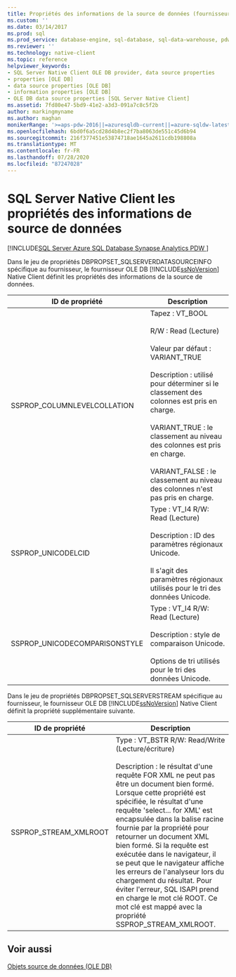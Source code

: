 ```yaml
---
title: Propriétés des informations de la source de données (fournisseur OLE DB Native Client) | Microsoft Docs
ms.custom: ''
ms.date: 03/14/2017
ms.prod: sql
ms.prod_service: database-engine, sql-database, sql-data-warehouse, pdw
ms.reviewer: ''
ms.technology: native-client
ms.topic: reference
helpviewer_keywords:
- SQL Server Native Client OLE DB provider, data source properties
- properties [OLE DB]
- data source properties [OLE DB]
- information properties [OLE DB]
- OLE DB data source properties [SQL Server Native Client]
ms.assetid: 7fd80e47-5bd9-41e2-a3d3-091a7c8c5f2b
author: markingmyname
ms.author: maghan
monikerRange: '>=aps-pdw-2016||=azuresqldb-current||=azure-sqldw-latest||>=sql-server-2016||=sqlallproducts-allversions||>=sql-server-linux-2017||=azuresqldb-mi-current'
ms.openlocfilehash: 6bd0f6a5cd28d4b8ec2f7ba8063de551c45d6b94
ms.sourcegitcommit: 216f377451e53874718ae1645a2611cdb198808a
ms.translationtype: MT
ms.contentlocale: fr-FR
ms.lasthandoff: 07/28/2020
ms.locfileid: "87247028"
---
```

#  <a name="sql-server-native-client-data-source-information-properties"></a>SQL Server Native Client les propriétés des informations de source de données
[!INCLUDE[SQL Server Azure SQL Database Synapse Analytics PDW ](../../includes/applies-to-version/sql-asdb-asdbmi-asa-pdw.md)]

  Dans le jeu de propriétés DBPROPSET_SQLSERVERDATASOURCEINFO spécifique au fournisseur, le fournisseur OLE DB [!INCLUDE[ssNoVersion](../../includes/ssnoversion-md.md)] Native Client définit les propriétés des informations de la source de données.  
  
|ID de propriété|Description|  
|-----------------|-----------------|  
|SSPROP_COLUMNLEVELCOLLATION|Tapez : VT_BOOL<br /><br /> R/W : Read (Lecture)<br /><br /> Valeur par défaut : VARIANT_TRUE<br /><br /> Description : utilisé pour déterminer si le classement des colonnes est pris en charge.<br /><br /> VARIANT_TRUE : le classement au niveau des colonnes est pris en charge.<br /><br /> VARIANT_FALSE : le classement au niveau des colonnes n'est pas pris en charge.|  
|SSPROP_UNICODELCID|Type : VT_I4 R/W: Read (Lecture)<br /><br /> Description : ID des paramètres régionaux Unicode.<br /><br /> Il s'agit des paramètres régionaux utilisés pour le tri des données Unicode.|  
|SSPROP_UNICODECOMPARISONSTYLE|Type : VT_I4 R/W: Read (Lecture)<br /><br /> Description : style de comparaison Unicode.<br /><br /> Options de tri utilisés pour le tri des données Unicode.|  
  
 Dans le jeu de propriétés DBPROPSET_SQLSERVERSTREAM spécifique au fournisseur, le fournisseur OLE DB [!INCLUDE[ssNoVersion](../../includes/ssnoversion-md.md)] Native Client définit la propriété supplémentaire suivante.  
  
|ID de propriété|Description|  
|-----------------|-----------------|  
|SSPROP_STREAM_XMLROOT|Type : VT_BSTR R/W: Read/Write (Lecture/écriture)<br /><br /> Description : le résultat d'une requête FOR XML ne peut pas être un document bien formé. Lorsque cette propriété est spécifiée, le résultat d'une requête 'select... for XML' est encapsulée dans la balise racine fournie par la propriété pour retourner un document XML bien formé. Si la requête est exécutée dans le navigateur, il se peut que le navigateur affiche les erreurs de l'analyseur lors du chargement du résultat. Pour éviter l'erreur, SQL ISAPI prend en charge le mot clé ROOT. Ce mot clé est mappé avec la propriété SSPROP_STREAM_XMLROOT.|  
  
## <a name="see-also"></a>Voir aussi  
 [Objets source de données &#40;OLE DB&#41;](../../relational-databases/native-client-ole-db-data-source-objects/data-source-objects-ole-db.md)  
  
  
